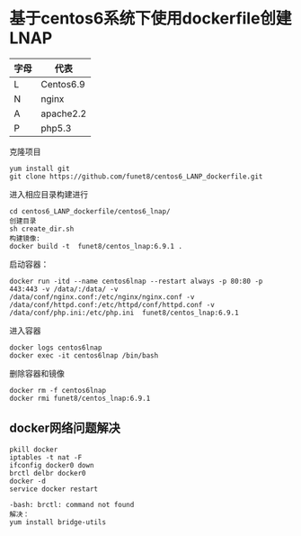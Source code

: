 # 基于centos6系统下使用dockerfile创建LNAP


| 字母| 代表 |
|---|---|
| L | Centos6.9 |
| N | nginx |
| A | apache2.2 |
| P | php5.3 |

克隆项目
```
yum install git
git clone https://github.com/funet8/centos6_LANP_dockerfile.git
```
进入相应目录构建进行
```
cd centos6_LANP_dockerfile/centos6_lnap/
创建目录
sh create_dir.sh 
构建镜像:
docker build -t  funet8/centos_lnap:6.9.1 .
```
启动容器：
```
docker run -itd --name centos6lnap --restart always -p 80:80 -p 443:443 -v /data/:/data/ -v /data/conf/nginx.conf:/etc/nginx/nginx.conf -v /data/conf/httpd.conf:/etc/httpd/conf/httpd.conf -v /data/conf/php.ini:/etc/php.ini  funet8/centos_lnap:6.9.1
```
进入容器
```
docker logs centos6lnap
docker exec -it centos6lnap /bin/bash
```
删除容器和镜像
```
docker rm -f centos6lnap
docker rmi funet8/centos_lnap:6.9.1
```














## docker网络问题解决
```
pkill docker 
iptables -t nat -F 
ifconfig docker0 down 
brctl delbr docker0 
docker -d 
service docker restart

-bash: brctl: command not found
解决：
yum install bridge-utils
```


